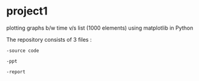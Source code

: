 # project1
plotting graphs b/w time v/s list (1000 elements) using matplotlib in Python

The repository consists of 3 files :

    -source code
    
    -ppt
    
    -report 
